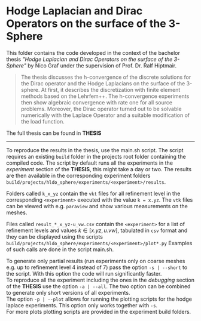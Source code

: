 # Hodge Laplacian and Dirac Operators on the surface of the 3-Sphere

This folder contains the code developed in the context of the bachelor 
thesis *"Hodge Laplacian and Dirac Operators on the surface of 
the 3-Sphere"* by Nico Graf under the supervision of 
Prof. Dr. Ralf Hiptmair.

>The thesis discusses the h-convergence of the discrete solutions 
>for the Dirac operator and the Hodge Laplacians on the surface of 
>the 3-sphere. At first, it describes the discretization with finite 
>element methods based on the 
>Lehrfem++. The h-convergence experiments 
>then show algebraic convergence with rate one for all source problems.
>Moreover, the Dirac operator turned out to be solvable numerically with 
>the Laplace Operator and a suitable modification of the load function.

The full thesis can be found in **THESIS**

---

To reproduce the results in the thesis, use the main.sh script.
The script requires an existing `build` folder in the projects
root folder containing
the compiled code. The script by default runs all the experiments in
the *experiment* section of the **THESIS**, this might take a day or
two. The results are then available in the corresponding experiment folders
`build/projects/hldo_sphere/experiments/<experiment>/results`.

Folders called `k_x_yz` contain the `vkt` files for all refinement 
level in the corresponding
`<experiment>` executed with the value `k = x.yz`. The `vtk` files can
be viewed with e.g. `paraview` and show various measurements on 
the meshes.

Files called `result_*_x_yz-u_vw.csv` contain the `<experiment>`
for a list of refinement levels and values $k \in [x.yz, u.vw]$,
tabulated in `csv` format and they can be displayed using the
scripts `build/projects/hldo_sphere/experiments/<experiment>/plot*.py`
Examples of such calls are done in the script main.sh.

To generate only partial results (run experiments only on coarse meshes e.g. up
to refinement level 4 instead of 7)
pass the option `-s | --short` to the script.
With this option the code will run
significantly faster.\
To reproduce all the experiment including the ones in the *debugging* section
of the **THESIS** use the option `-a | --all`. The two option can be
combined to generate only short versions of all experiments.\
The option `-p | --plot` allows for running the plotting scripts for the hodge laplace
experiments. This option only works together with `-s`.\
For more plots plotting scripts are provided in the experiment build folders.

